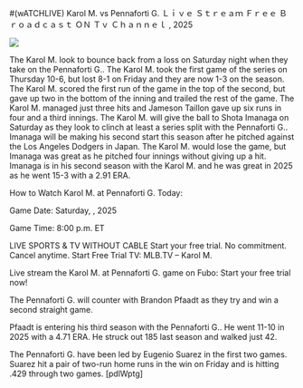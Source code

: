 #(wATCHLIVE) Karol M. vs Pennaforti G. Ｌｉｖｅ Ｓｔｒｅａｍ Ｆｒｅｅ Ｂｒｏａｄｃａｓｔ ＯＮ Ｔｖ Ｃｈａｎｎｅｌ , 2025  
  
  
[![](https://i.imgur.com/qSNzIqt.png)](https://movie.rssnews.media/XXZtsbkB.php)  
  
The Karol M. look to bounce back from a loss on Saturday night when they take on the Pennaforti G.. The Karol M. took the first game of the series on Thursday 10-6, but lost 8-1 on Friday and they are now 1-3 on the season. The Karol M. scored the first run of the game in the top of the second, but gave up two in the bottom of the inning and trailed the rest of the game. The Karol M. managed just three hits and Jameson Taillon gave up six runs in four and a third innings. The Karol M. will give the ball to Shota Imanaga on Saturday as they look to clinch at least a series split with the Pennaforti G.. Imanaga will be making his second start this season after he pitched against the Los Angeles Dodgers in Japan. The Karol M. would lose the game, but Imanaga was great as he pitched four innings without giving up a hit. Imanaga is in his second season with the Karol M. and he was great in 2025 as he went 15-3 with a 2.91 ERA.

How to Watch Karol M. at Pennaforti G. Today:

Game Date: Saturday, , 2025

Game Time: 8:00 p.m. ET

LIVE SPORTS & TV WITHOUT CABLE
Start your free trial. No commitment. Cancel anytime.
Start Free Trial
TV: MLB.TV – Karol M.

Live stream the Karol M. at Pennaforti G. game on Fubo: Start your free trial now!

The Pennaforti G. will counter with Brandon Pfaadt as they try and win a second straight game.

Pfaadt is entering his third season with the Pennaforti G.. He went 11-10 in 2025 with a 4.71 ERA. He struck out 185 last season and walked just 42.

The Pennaforti G. have been led by Eugenio Suarez in the first two games. Suarez hit a pair of two-run home runs in the win on Friday and is hitting .429 through two games. [pdlWptg]